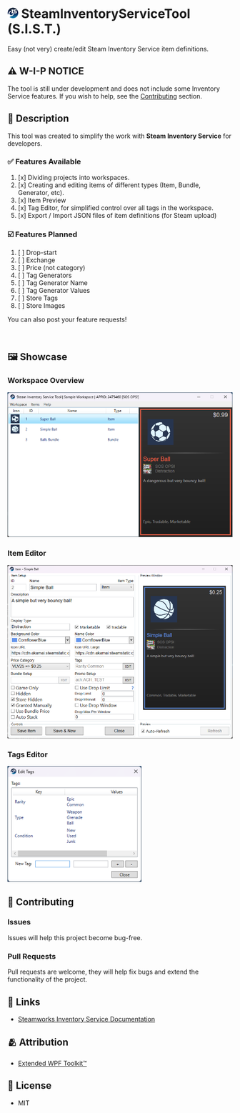 # <img src="SteamInventoryServiceTool\Resources\AppLogo_Small.png" height="24px"> SteamInventoryServiceTool (S.I.S.T.)

Easy (not very) create/edit Steam Inventory Service item definitions.


## ⚠️ W-I-P NOTICE
The tool is still under development and does not include some Inventory Service features. If you wish to help, see the [Contributing](#contributing) section.

## 📑 Description

This tool was created to simplify the work with **Steam Inventory Service** for developers.

### ✅ Features Available

1. [x] Dividing projects into workspaces.
2. [x] Creating and editing items of different types (Item, Bundle, Generator, etc).
3. [x] Item Preview
4. [x] Tag Editor, for simplified control over all tags in the workspace.
5. [x] Export / Import JSON files of item definitions (for Steam upload)

### ☑️ Features Planned

1. [ ] Drop-start
2. [ ] Exchange
3. [ ] Price (not category)
4. [ ] Tag Generators
5. [ ] Tag Generator Name
6. [ ] Tag Generator Values
7. [ ] Store Tags
8. [ ] Store Images

You can also post your feature requests!

<br>

## 🖼️ Showcase

### Workspace Overview
<img src=".github\Images\PreviewMainWindow.png" width="600"/>

### Item Editor
<img src=".github\Images\PreviewItemWindow.png" width="600"/>

### Tags Editor
<img src=".github\Images\PreviewTagsEditor.png" width="300"/>

<br>

## 🤝 Contributing

### Issues
Issues will help this project become bug-free.

### Pull Requests
Pull requests are welcome, they will help fix bugs and extend the functionality of the project.

## 🔗 Links
- [Steamworks Inventory Service Documentation](https://partner.steamgames.com/doc/features/inventory/schema#PlaytimeDrops)

## 🫂 Attribution
- [Extended WPF Toolkit™](https://github.com/xceedsoftware/wpftoolkit)

## 🪪 License
- MIT